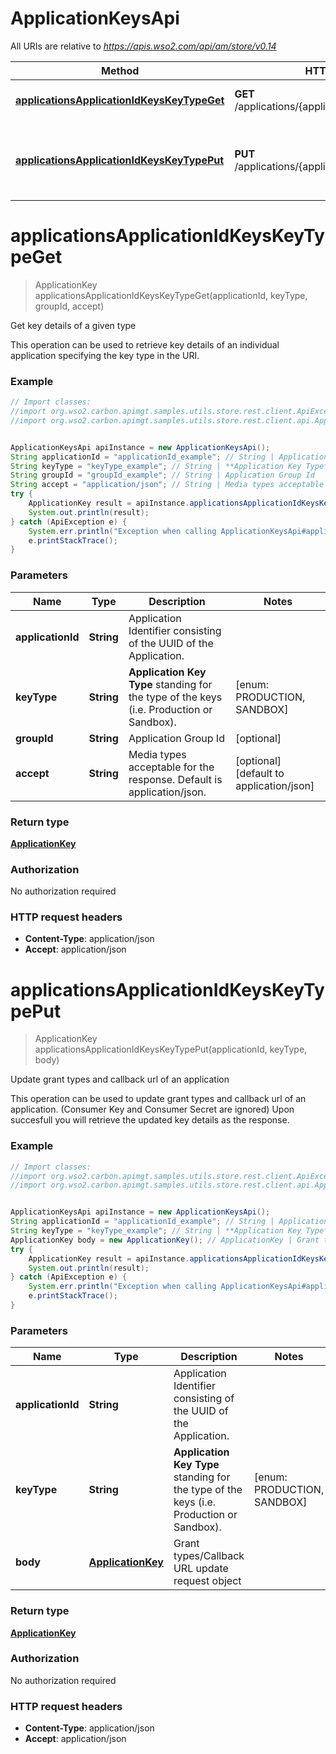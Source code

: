 # ApplicationKeysApi

All URIs are relative to *https://apis.wso2.com/api/am/store/v0.14*

Method | HTTP request | Description
------------- | ------------- | -------------
[**applicationsApplicationIdKeysKeyTypeGet**](ApplicationKeysApi.md#applicationsApplicationIdKeysKeyTypeGet) | **GET** /applications/{applicationId}/keys/{keyType} | Get key details of a given type 
[**applicationsApplicationIdKeysKeyTypePut**](ApplicationKeysApi.md#applicationsApplicationIdKeysKeyTypePut) | **PUT** /applications/{applicationId}/keys/{keyType} | Update grant types and callback url of an application 


<a name="applicationsApplicationIdKeysKeyTypeGet"></a>
# **applicationsApplicationIdKeysKeyTypeGet**
> ApplicationKey applicationsApplicationIdKeysKeyTypeGet(applicationId, keyType, groupId, accept)

Get key details of a given type 

This operation can be used to retrieve key details of an individual application specifying the key type in the URI. 

### Example
```java
// Import classes:
//import org.wso2.carbon.apimgt.samples.utils.store.rest.client.ApiException;
//import org.wso2.carbon.apimgt.samples.utils.store.rest.client.api.ApplicationKeysApi;


ApplicationKeysApi apiInstance = new ApplicationKeysApi();
String applicationId = "applicationId_example"; // String | Application Identifier consisting of the UUID of the Application. 
String keyType = "keyType_example"; // String | **Application Key Type** standing for the type of the keys (i.e. Production or Sandbox). 
String groupId = "groupId_example"; // String | Application Group Id 
String accept = "application/json"; // String | Media types acceptable for the response. Default is application/json. 
try {
    ApplicationKey result = apiInstance.applicationsApplicationIdKeysKeyTypeGet(applicationId, keyType, groupId, accept);
    System.out.println(result);
} catch (ApiException e) {
    System.err.println("Exception when calling ApplicationKeysApi#applicationsApplicationIdKeysKeyTypeGet");
    e.printStackTrace();
}
```

### Parameters

Name | Type | Description  | Notes
------------- | ------------- | ------------- | -------------
 **applicationId** | **String**| Application Identifier consisting of the UUID of the Application.  |
 **keyType** | **String**| **Application Key Type** standing for the type of the keys (i.e. Production or Sandbox).  | [enum: PRODUCTION, SANDBOX]
 **groupId** | **String**| Application Group Id  | [optional]
 **accept** | **String**| Media types acceptable for the response. Default is application/json.  | [optional] [default to application/json]

### Return type

[**ApplicationKey**](ApplicationKey.md)

### Authorization

No authorization required

### HTTP request headers

 - **Content-Type**: application/json
 - **Accept**: application/json

<a name="applicationsApplicationIdKeysKeyTypePut"></a>
# **applicationsApplicationIdKeysKeyTypePut**
> ApplicationKey applicationsApplicationIdKeysKeyTypePut(applicationId, keyType, body)

Update grant types and callback url of an application 

This operation can be used to update grant types and callback url of an application. (Consumer Key and Consumer Secret are ignored) Upon succesfull you will retrieve the updated key details as the response. 

### Example
```java
// Import classes:
//import org.wso2.carbon.apimgt.samples.utils.store.rest.client.ApiException;
//import org.wso2.carbon.apimgt.samples.utils.store.rest.client.api.ApplicationKeysApi;


ApplicationKeysApi apiInstance = new ApplicationKeysApi();
String applicationId = "applicationId_example"; // String | Application Identifier consisting of the UUID of the Application. 
String keyType = "keyType_example"; // String | **Application Key Type** standing for the type of the keys (i.e. Production or Sandbox). 
ApplicationKey body = new ApplicationKey(); // ApplicationKey | Grant types/Callback URL update request object 
try {
    ApplicationKey result = apiInstance.applicationsApplicationIdKeysKeyTypePut(applicationId, keyType, body);
    System.out.println(result);
} catch (ApiException e) {
    System.err.println("Exception when calling ApplicationKeysApi#applicationsApplicationIdKeysKeyTypePut");
    e.printStackTrace();
}
```

### Parameters

Name | Type | Description  | Notes
------------- | ------------- | ------------- | -------------
 **applicationId** | **String**| Application Identifier consisting of the UUID of the Application.  |
 **keyType** | **String**| **Application Key Type** standing for the type of the keys (i.e. Production or Sandbox).  | [enum: PRODUCTION, SANDBOX]
 **body** | [**ApplicationKey**](ApplicationKey.md)| Grant types/Callback URL update request object  |

### Return type

[**ApplicationKey**](ApplicationKey.md)

### Authorization

No authorization required

### HTTP request headers

 - **Content-Type**: application/json
 - **Accept**: application/json

